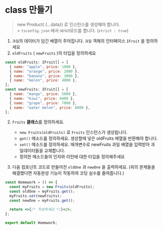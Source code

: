 # class 만들기

> new Product( {...data}) 로 인스턴스를 생성해야 합니다. <br> > `tsconfig.json` 에서 strict모드를 켭니다. (`strict : true`)

1. `과일`의 데이터가 담긴 배열이 주어집니다. `과일` 객체의 인터페이스 `IFruit` 을 정의하세요
2. `oldFruits` ( `newFruits` )의 타입을 정의하세요

```jsx
const oldFruits: IFruit[] = [
  { name: "apple", price: 1000 },
  { name: "orange", price: 2000 },
  { name: "banana", price: 3000 },
  { name: "melon", price: 4000 },
];
const newFruits: IFruit[] = [
  { name: "mango", price: 5000 },
  { name: "kiwi", price: 6000 },
  { name: "grape", price: 7000 },
  { name: "water melon", price: 8000 },
];
```

2. `Fruits` **클래스**를 정의하세요.

   - `new Fruits(oldFruits)` 로 `Fruits` 인스턴스가 생성됩니다.
   - `get()` 메소드를 정의하세요. 생성할때 넣은 oldFruits 배열을 반환해야 합니다.
   - `set()` 메소드를 정의하세요. 매개변수로 newFruits 과일 배열을 입력받아 과일데이터들을 교체합니다.
   - 정의한 메소드들의 인자와 리턴에 대한 타입을 정의해주세요

3. 다음 컴포넌트 코드로 만들어진 `oldOne` 과 `newOne` 을 출력하세요. (위의 문제들을 해결했다면 자동완성 기능이 작동하여 코딩 실수를 줄여줍니다.)

```jsx
const Homework = () => {
  const myFruits = new Fruits(oldFruits);
  const oldOne = myFruits.get();
  myFruits.set(newFruits);
  const newOne = myFruits.get();

  return <>{/* 작성하세요 */}</>;
};

export default Homework;
```
